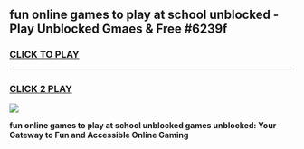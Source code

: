 
## fun online games to play at school unblocked - Play Unblocked Gmaes & Free #6239f
<h3>
<a href="https://news.freeplayer.one?title=fun_online_games_to_play_at_school_unblocked&ref=26F">CLICK TO PLAY</a></h3>
<hr>

<h3>
<a href="https://news.freeplayer.one?title=fun_online_games_to_play_at_school_unblocked&ref=26F">CLICK 2 PLAY</a>
  
</h3>

<a href="https://news.freeplayer.one?title=fun_online_games_to_play_at_school_unblocked&ref=26F/"><img src="https://clearcache.store/games.png"></a>


**fun online games to play at school unblocked games unblocked: Your Gateway to Fun and Accessible Online Gaming**
